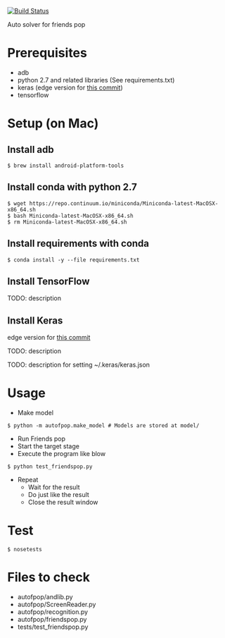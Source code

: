 [![Build Status](https://travis-ci.org/kjshim/autofpop.svg?branch=master)](https://travis-ci.org/kjshim/autofpop)

Auto solver for friends pop

# Prerequisites

* adb
* python 2.7 and related libraries (See requirements.txt)
* keras (edge version for [this commit](https://github.com/fchollet/keras/commit/31cf6b16f48d1da338c7af26d64f5104534fe0ab))
* tensorflow

# Setup (on Mac)

## Install adb

```
$ brew install android-platform-tools
```

## Install conda with python 2.7

```
$ wget https://repo.continuum.io/miniconda/Miniconda-latest-MacOSX-x86_64.sh
$ bash Miniconda-latest-MacOSX-x86_64.sh
$ rm Miniconda-latest-MacOSX-x86_64.sh
```

## Install requirements with conda

```
$ conda install -y --file requirements.txt
```

## Install TensorFlow

TODO: description

## Install Keras

edge version for [this commit](https://github.com/fchollet/keras/commit/31cf6b16f48d1da338c7af26d64f5104534fe0ab)

TODO: description

TODO: description for setting ~/.keras/keras.json

# Usage

* Make model

```
$ python -m autofpop.make_model # Models are stored at model/
```

* Run Friends pop
* Start the target stage
* Execute the program like blow

```
$ python test_friendspop.py
```

* Repeat
  * Wait for the result
  * Do just like the result
  * Close the result window

# Test

```
$ nosetests
```

# Files to check

* autofpop/andlib.py
* autofpop/ScreenReader.py
* autofpop/recognition.py
* autofpop/friendspop.py
* tests/test_friendspop.py
